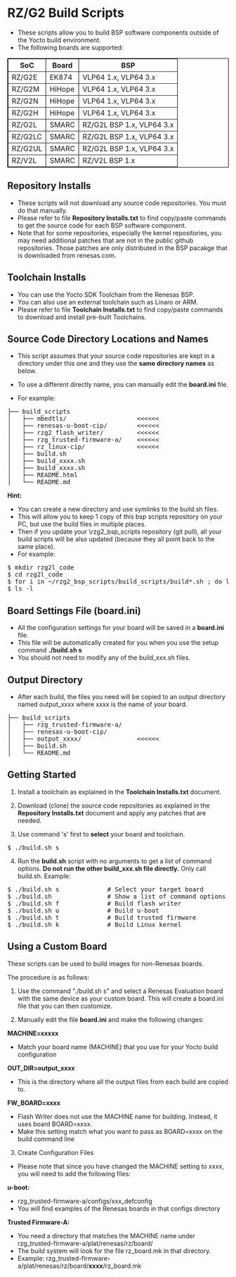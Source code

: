 # RZ/G2 Build Scripts

* These scripts allow you to build BSP software components outside of the Yocto build environment.
* The following boards are supported:

<table cellpadding=2 border=1 style="border:1px solid black; border-collapse: collapse;">
<tr><th>SoC</th><th>Board</th><th>BSP</th></tr>
<tr><td>RZ/G2E</td><td>EK874</td><td>VLP64 1.x, VLP64 3.x</td></tr>
<tr><td>RZ/G2M</td><td>HiHope</td><td>VLP64 1.x, VLP64 3.x</td></tr>
<tr><td>RZ/G2N</td><td>HiHope</td><td>VLP64 1.x, VLP64 3.x</td></tr>
<tr><td>RZ/G2H</td><td>HiHope</td><td>VLP64 1.x, VLP64 3.x</td></tr>
<tr><td>RZ/G2L</td><td>SMARC</td><td>RZ/G2L BSP 1.x, VLP64 3.x</td></tr>
<tr><td>RZ/G2LC</td><td>SMARC</td><td>RZ/G2L BSP 1.x, VLP64 3.x</td></tr>
<tr><td>RZ/G2UL</td><td>SMARC</td><td>RZ/G2L BSP 1.x, VLP64 3.x</td></tr>
<tr><td>RZ/V2L</td><td>SMARC</td><td>RZ/V2L BSP 1.x</td></tr>
</table>

## Repository Installs

* These scripts will not download any source code repositories. You must do that manually.
* Please refer to file **Repository Installs.txt** to find copy/paste commands to get the source code for each BSP software component.
* Note that for some repositories, especially the kernel repositories, you may need additional patches that are not in the public github repositories. Those patches are only distributed in the BSP pacakge that is downloaded from renesas.com.

## Toolchain Installs

* You can use the Yocto SDK Toolchain from the Renesas BSP.
* You can also use an external toolchain such as Linaro or ARM.
* Please refer to file **Toolchain Installs.txt** to find copy/paste commands to download and install pre-built Toolchains.

## Source Code Directory Locations and Names

* This script assumes that your source code repositories are kept in a directory under this one and they use the **same directory names** as below.
* To use a different directly name, you can manually edit the **board.ini** file.

* For example:
<pre>
├── build_scripts
│   ├── mbedtls/                   <<<<<<
│   ├── renesas-u-boot-cip/        <<<<<<
│   ├── rzg2_flash_writer/         <<<<<<
│   ├── rzg_trusted-firmware-a/    <<<<<<
│   ├── rz_linux-cip/              <<<<<<
│   ├── build.sh
│   ├── build_xxxx.sh
│   ├── build_xxxx.sh
│   ├── README.html
│   └── README.md
</pre>

**Hint:**<br>
* You can create a new directory and use symlinks to the build.sh files.
* This will allow you to keep 1 copy of this bsp scripts repository on your PC, but use the build files in multiple places.
* Then if you update your \rzg2\_bsp\_scripts repository (git pull), all your build scripts will be also updated (because they all point back to the same place).<br>
* For example:
<pre>
$ mkdir rzg2l_code
$ cd rzg2l_code
$ for i in ~/rzg2_bsp_scripts/build_scripts/build*.sh ; do ln -vs $i ; done
$ ls -l
</pre>

## Board Settings File (board.ini)

* All the configuration settings for your board will be saved in a **board.ini** file.
* This file will be automatically created for you when you use the setup command **./build.sh s**
* You should not need to modify any of the build_xxx.sh files.

## Output Directory

* After each build, the files you need will be copied to an output directory named output_xxxx where xxxx is the name of your board.

<pre>
├── build_scripts
│   ├── rzg_trusted-firmware-a/
│   ├── renesas-u-boot-cip/
│   ├── output_xxxx/               <<<<<<
│   ├── build.sh
│   └── README.md
</pre>

## Getting Started

1) Install a toolchain as explained in the **Toolchain Installs.txt** document.

2) Download (clone) the source code repositories as explained in the **Repository Installs.txt** document and apply any patches that are needed.

3) Use command 's' first to **select** your board and toolchain.
<pre>
$ ./build.sh s
</pre>

4) Run the **build.sh** script with no arguments to get a list of command options. **Do not run the other build_xxx.sh file directly.** Only call build.sh.
Example:
<pre>
$ ./build.sh s             # Select your target board
$ ./build.sh               # Show a list of command options
$ ./build.sh f             # Build flash writer
$ ./build.sh u             # Build u-boot
$ ./build.sh t             # Build trusted firmware
$ ./build.sh k             # Build Linux kernel
</pre>

## Using a Custom Board

These scripts can be used to build images for non-Renesas boards.

The procedure is as follows:

1) Use the command "./build.sh s" and select a Renesas Evaluation board with the same device as your custom board. This will create a board.ini file that you can then customize.

2) Manually edit the file **board.ini** and make the following changes:

**MACHINE=xxxxx**

* Match your board name (MACHINE) that you use for your Yocto build configuration

**OUT_DIR=output\_xxxx**

* This is the directory where all the output files from each build are copied to.

**FW_BOARD=xxxx**

* Flash Writer does not use the MACHINE name for building. Instead, it uses board BOARD=xxxx.
* Make this setting match what you want to pass as BOARD=xxxx on the build command line

3) Create Configuration Files

* Please note that since you have changed the MACHINE setting to xxxx, you will need to add the following files:

**u-boot:**

* rzg\_trusted-firmware-a/configs/xxx_defconfig
* You will find examples of the Renesas  boards in that configs directory

**Trusted Firmware-A:**

* You need a directory that matches the MACHINE name under rzg_trusted-firmware-a/plat/renesas/rz/board/
* The build system will look for the file rz_board.mk in that directory.
* Example: rzg\_trusted-firmware-a/plat/renesas/rz/board/**xxxx**/rz_board.mk





